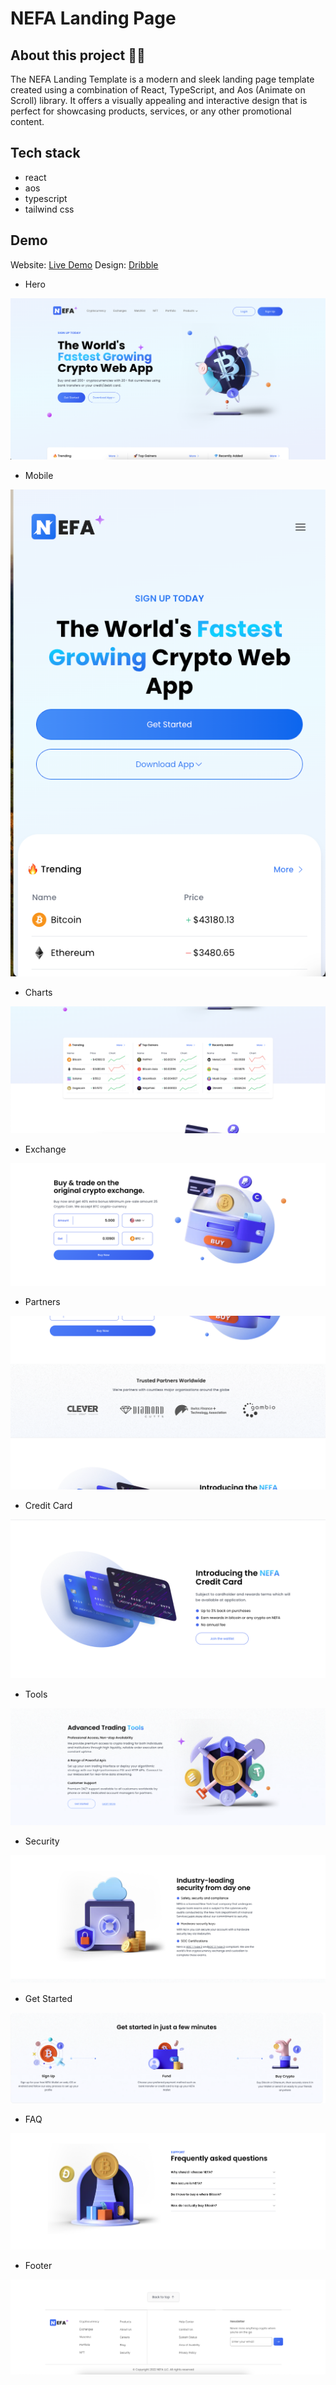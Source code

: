 # NEFA Landing Page

## About this project 👨‍💻

The NEFA Landing Template is a modern and sleek landing page template created using a combination of React, TypeScript, and Aos (Animate on Scroll) library. It offers a visually appealing and interactive design that is perfect for showcasing products, services, or any other promotional content.

## Tech stack

- react
- aos
- typescript
- tailwind css

## Demo 

Website: [Live Demo](https://nefacrypto.vercel.app/)
Design: [Dribble](https://dribbble.com/shots/17267071-NEFA-Cryptocurrency-Exchange-Website)

- Hero

<img src="./src/assets/demo/1-hero.png"/>

- Mobile

<img src="./src/assets/demo/11-mobile.png"/>

- Charts

<img src="./src/assets/demo/2-charts.png"/>

- Exchange

<img src="./src/assets/demo/3-exchange.png"/>

- Partners

<img src="./src/assets/demo/4-partners.png"/>

- Credit Card

<img src="./src/assets/demo/5-credit-card.png"/>

- Tools

<img src="./src/assets/demo/6-tools.png"/>

- Security

<img src="./src/assets/demo/7-security.png"/>

- Get Started

<img src="./src/assets/demo/8-start.png"/>

- FAQ

<img src="./src/assets/demo/9-faq.png"/>

- Footer

<img src="./src/assets/demo/10-footer.png"/>